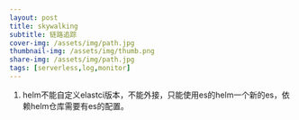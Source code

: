 ```yaml
---
layout: post
title: skywalking
subtitle: 链路追踪
cover-img: /assets/img/path.jpg
thumbnail-img: /assets/img/thumb.png
share-img: /assets/img/path.jpg
tags: [serverless,log,monitor]
---
```





1. helm不能自定义elastci版本，不能外接，只能使用es的helm一个新的es，依赖helm仓库需要有es的配置。
